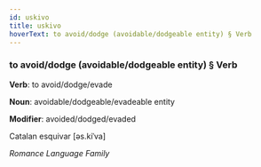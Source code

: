 ```yaml
---
id: uskivo
title: uskivo
hoverText: to avoid/dodge (avoidable/dodgeable entity) § Verb
---
```


### to avoid/dodge (avoidable/dodgeable entity) § Verb

**Verb**: to avoid/dodge/evade

**Noun**: avoidable/dodgeable/evadeable entity

**Modifier**: avoided/dodged/evaded

Catalan esquivar [əs.kiˈva]

*Romance Language Family*